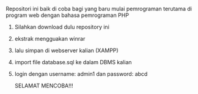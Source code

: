 Repositori ini baik di coba bagi yang baru mulai pemrograman terutama di program web dengan bahasa pemrograman PHP

1. Silahkan download dulu repository ini
2. ekstrak mengguakan winrar
3. lalu simpan di webserver kalian (XAMPP)
4. import file database.sql ke dalam DBMS kalian
5. login dengan username: admin1 dan password: abcd

   SELAMAT MENCOBA!!!
